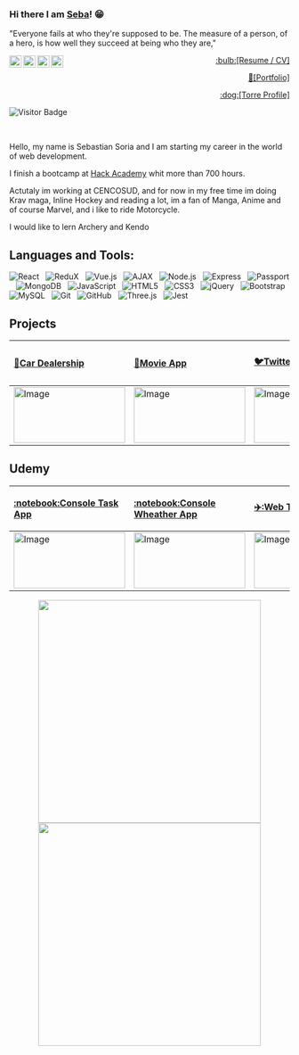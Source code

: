 ### Hi there I am [Seba](https://github.com/soriagorgoroso)! 😁
<!--  <img src="https://media.giphy.com/media/hvRJCLFzcasrR4ia7z/giphy.gif" width="5px"> -->
<p>"Everyone fails at who they're supposed to be. The measure of a person, of a hero, is how well they succeed at being who they are,"</p>
<a href="https://www.instagram.com/">
  <img align="left" alt="Sebastian's Instagram" width="22px" src="https://raw.githubusercontent.com/hussainweb/hussainweb/main/icons/instagram.png" />
</a>
<a href="https://discordapp.com/users/Zombie48#1820">
  <img align="left" alt="Sebastian's Discord" width="22px" src="https://raw.githubusercontent.com/peterthehan/peterthehan/master/assets/discord.svg" />
</a>
<a href="https://twitter.com/SebaHCK">
  <img align="left" alt="Sebastian Soria | Twitter" width="22px" src="https://raw.githubusercontent.com/peterthehan/peterthehan/master/assets/twitter.svg" />
</a>



<a href="https://www.linkedin.com/in/soriagorgoroso/">
  <img align="left" alt="Sebastian's LinkedIN" width="22px" src="https://raw.githubusercontent.com/peterthehan/peterthehan/master/assets/linkedin.svg" />
</a><p  align="right" >
 <a  href="https://bit.ly/3LC8Wqw">    :bulb:[Resume / CV]   </a>
</p>
</a><p  align="right" >
 <a  href="https://bit.ly/37kAkL9
">    💪[Portfolio]   </a>
</p>
<p  align="right" >
 <a  href="https://torre.co/soriagorgoroso
">    :dog:[Torre Profile]   </a>
</p>

![Visitor Badge](https://visitor-badge.laobi.icu/badge?page_id=soriagorgoroso.soriagorgoroso)

<br>

<p>
Hello, my name is Sebastian Soria and I am starting my career in the world of web development.
</p>

<p>
I finish a bootcamp at <a href="https://ha.dev/">Hack Academy</a> whit more than 700 hours.
</p>
<p>
Actutaly im working at CENCOSUD, and for now in my free time im doing Krav maga, Inline Hockey and reading a lot, im a fan of Manga, Anime and of course Marvel, and i like to ride Motorcycle.
</p>
<p>
I would like to lern Archery and Kendo
</p>
<p>

</p>

## **Languages and Tools:** <br>
![React](https://img.shields.io/badge/-React-black?logo=React&style=social)&nbsp;&nbsp;
![ReduX](https://img.shields.io/badge/-ReduX-black?logo=ReduX&style=social)&nbsp;&nbsp;
![Vue.js](https://img.shields.io/badge/-Vue.js-black?logo=Vue.js&style=social)&nbsp;&nbsp;
![AJAX](https://img.shields.io/badge/-AJAX-black?logo=AJAX&style=social)&nbsp;&nbsp;
![Node.js](https://img.shields.io/badge/-Node.js-black?logo=node.js&style=social)&nbsp;&nbsp;
![Express](https://img.shields.io/badge/-Express-black?logo=Express&style=social)&nbsp;&nbsp;
![Passport](https://img.shields.io/badge/-Passport-black?logo=Passport&style=social)&nbsp;&nbsp;
![MongoDB](https://img.shields.io/badge/-MongoDB-black?logo=MongoDB&style=social)&nbsp;&nbsp;
![JavaScript](https://img.shields.io/badge/-JavaScript-black?logo=javascript&style=social)&nbsp;&nbsp;
![HTML5](https://img.shields.io/badge/-HTML5-black?logo=html5&style=social)&nbsp;&nbsp;
![CSS3](https://img.shields.io/badge/-CSS3-black?logo=css3&style=social)&nbsp;&nbsp;
![jQuery](https://img.shields.io/badge/-jQuery-black?logo=jquery&style=social)&nbsp;&nbsp;
![Bootstrap](https://img.shields.io/badge/-Bootstrap-black?logo=bootstrap&style=social)&nbsp;&nbsp;
![MySQL](https://img.shields.io/badge/-MySQL-black?logo=mysql&style=social)&nbsp;&nbsp;
![Git](https://img.shields.io/badge/-Git-black?logo=git&style=social)&nbsp;&nbsp;
![GitHub](https://img.shields.io/badge/-GitHub-black?logo=github&style=social)&nbsp;&nbsp;
![Three.js](https://img.shields.io/badge/-Three.js-black?logo=Three.js&style=social)&nbsp;&nbsp;
![Jest](https://img.shields.io/badge/-Jest-black?logo=Jest&style=social)&nbsp;&nbsp;


## **Projects** <br>


<table class="tg">
<thead>
  <tr>
    <th class="tg-0pky"><p align = "start">
<a  href="https://proyectofinalha2021.netlify.app">    🚗Car Dealership   </a>
</p></th>
    <th class="tg-0pky"><p align = "start">
<a  href="https://bit.ly/3LEXfj0">    🍿Movie App   </a>
</p></th>
    <th class="tg-0pky"><p align = "start">
<a  href="https://bit.ly/3O6k29m">    🐦Twitter Clone    </a><br>
</p></th>
    <th class="tg-0pky"><p align = "start">
<a  href="https://bit.ly/3KcrXzv">    🍺E-Commerce   </a><br>
<a  href="https://bit.ly/37iaMhy">    💾E-Commerce/API  </a>
   
</p></th>
    <th class="tg-0pky"><p align = "start">
<a  href="https://bit.ly/3u9zb1u">    📝E-Commerce </br>Dashboard   </a><br>
  
</p></th>
  </tr>
</thead>
<tbody>
 <tr>
    <td class="tg-0pky"><img src="https://github.com/soriagorgoroso/soriagorgoroso/blob/main/img/Cardealership.png?raw=true" alt="Image" width="200" height="100"></td>
    <td class="tg-0pky"><img src="https://github.com/soriagorgoroso/soriagorgoroso/blob/main/img/hackflix.png?raw=true" alt="Image" width="200" height="100"></td>
    <td class="tg-0pky"><img src="https://github.com/soriagorgoroso/soriagorgoroso/blob/main/img/twiiter.png?raw=true" alt="Image" width="200" height="100"></td>
    <td class="tg-0pky"><img src="https://github.com/soriagorgoroso/soriagorgoroso/blob/main/img/hackbier.png?raw=true" alt="Image" width="200" height="100"></td>
    <td class="tg-8bgf"><img src="https://github.com/soriagorgoroso/soriagorgoroso/blob/main/img/dashboard.png?raw=true" alt="Image" width="200" height="100"></td>
  </tr>
</tbody>
</tbody>
</table>

## **Udemy** <br>


<table class="tg">
<thead>
  <tr>
   <th class="tg-0pky"><p align = "start">
      <a  href="https://github.com/soriagorgoroso/consoleTask">   :notebook:Console Task App  </a>
   </th>  
   <th class="tg-0pky"><p align = "start">
      <a  href="https://github.com/soriagorgoroso/consoleWheather">   :notebook:Console Wheather App  </a>
   </th>
   <th class="tg-0pky"><p align = "start">
      <a  href="https://bit.ly/3OCzklH">   ✈️:Web Trip  </a>
   </th>
   <th class="tg-0pky"><p align = "start">
      <a  href="https://bit.ly/3PF1XPa">   :alien:Gif App   </a>
      <br>
      <a  href="https://github.com/soriagorgoroso/gifAppJest">   :alien:Gif App Jest  </a>
   </th>
  </tr>
</thead>
<tbody>
 <tr>
    <td class="tg-0pky"><img src="https://github.com/soriagorgoroso/soriagorgoroso/blob/main/img/Screenshot%202022-06-21%20045158.png?raw=true" alt="Image" width="200" height="100">
   </td>
    <td class="tg-0pky"><img src="https://github.com/soriagorgoroso/soriagorgoroso/blob/main/img/wheather.png" alt="Image" width="200" height="100">
   </td>
      <td class="tg-0pky"><img src="https://github.com/soriagorgoroso/soriagorgoroso/blob/main/img/image.png" alt="Image" width="200" height="100">
   </td>
    </td>
      <td class="tg-0pky"><img src="https://github.com/soriagorgoroso/soriagorgoroso/blob/main/img/gifapp.png" alt="Image" width="200" height="100">
   </td>
</tbody>
</tbody>
</table>

<p align = "start">
</p>



<p align = "center">
<img width = 400 src="https://github-readme-stats.vercel.app/api/top-langs/?username=soriagorgoroso&hide=TeX&layout=compact&theme=swift"/>
<img  width = 400 src="https://github-readme-stats.vercel.app/api?username=soriagorgoroso&count_private=true&show_icons=true&include_all_commits=true&theme=swift"/>
</p>

